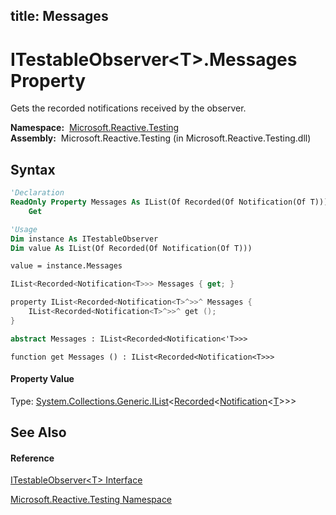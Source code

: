title: Messages
---
# ITestableObserver\<T\>.Messages Property

Gets the recorded notifications received by the observer.

**Namespace:**  [Microsoft.Reactive.Testing](Microsoft.Reactive.Testing/Microsoft.Reactive.Testing)  
**Assembly:**  Microsoft.Reactive.Testing (in Microsoft.Reactive.Testing.dll)

## Syntax

```vb
'Declaration
ReadOnly Property Messages As IList(Of Recorded(Of Notification(Of T)))
    Get
```

```vb
'Usage
Dim instance As ITestableObserver
Dim value As IList(Of Recorded(Of Notification(Of T)))

value = instance.Messages
```

```csharp
IList<Recorded<Notification<T>>> Messages { get; }
```

```c++
property IList<Recorded<Notification<T>^>>^ Messages {
    IList<Recorded<Notification<T>^>>^ get ();
}
```

```fsharp
abstract Messages : IList<Recorded<Notification<'T>>>
```

```jscript
function get Messages () : IList<Recorded<Notification<T>>>
```

#### Property Value

Type: [System.Collections.Generic.IList](https://msdn.microsoft.com/en-us/library/5y536ey6)\<[Recorded](Recorded/Recorded(T))\<[Notification](Notification/Notification(T))\<[T](ITestableObserver/ITestableObserver(T))\>\>\>

## See Also

#### Reference

[ITestableObserver\<T\> Interface](ITestableObserver/ITestableObserver(T))

[Microsoft.Reactive.Testing Namespace](Microsoft.Reactive.Testing/Microsoft.Reactive.Testing)
